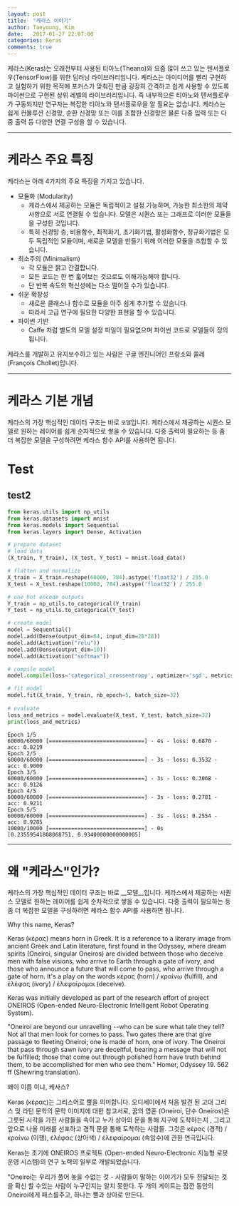 ```yaml
---
layout: post
title:  "케라스 이야기"
author: Taeyoung, Kim
date:   2017-01-27 22:07:00
categories: Keras
comments: true
---
```

케라스(Keras)는 오래전부터 사용된 티아노(Theano)와 요즘 많이 쓰고 있는 텐서플로우(TensorFlow)를 위한 딥러닝 라이브러리입니다. 케라스는 아이디어를 빨리 구현하고 실험하기 위한 목적에 포커스가 맞춰진 만큼 굉장히 간격하고 쉽게 사용할 수 있도록 파이썬으로 구현된 상위 레벨의 라이브러리입니다. 즉 내부적으론 티아노와 텐서플로우가 구동되지만 연구자는 복잡한 티아노와 텐서플로우을 알 필요는 없습니다. 케라스는 쉽게 컨볼루션 신경망, 순환 신경망 또는 이를 조합한 신경망은 물론 다중 입력 또는 다중 출력 등 다양한 연결 구성을 할 수 있습니다. 

---
# 케라스 주요 특징

케라스는 아래 4가지의 주요 특징을 가지고 있습니다.

* 모듈화 (Modularity)
    * 케라스에서 제공하는 모듈은 독립적이고 설정 가능하며, 가능한 최소한의 제약사항으로 서로 연결될 수 있습니다. 모델은 시퀀스 또는 그래프로 이러한 모듈들을 구성한 것입니다.
    * 특히 신경망 층, 비용함수, 최적화기, 초기화기법, 활성화함수, 정규화기법은 모두 독립적인 모듈이며, 새로운 모델을 만들기 위해 이러한 모듈을 조합할 수 있습니다.
* 최소주의 (Minimalism)
    * 각 모듈은 짥고 간결합니다.
    * 모든 코드는 한 번 훏어보는 것으로도 이해가능해야 합니다.
    * 단 반복 속도와 혁신성에는 다소 떨어질 수가 있습니다. 
* 쉬운 확장성
    * 새로운 클래스나 함수로 모듈을 아주 쉽게 추가할 수 있습니다. 
    * 따라서 고급 연구에 필요한 다양한 표현을 할 수 있습니다. 
* 파이썬 기반
    * Caffe 처럼 별도의 모델 설정 파일이 필요없으며 파이썬 코드로 모델들이 정의됩니다.
    
케라스를 개발하고 유지보수하고 있는 사람은 구글 엔진니어인 프랑소와 쏠레(François Chollet)입니다.

---
# 케라스 기본 개념

케라스의 가장 핵심적인 데이터 구조는 바로 `모델`입니다. 케라스에서 제공하는 시퀀스 모델로 원하는 레이어를 쉽게 순차적으로 쌓을 수 있습니다. 다중 출력이 필요하는 등 좀 더 복잡한 모델을 구성하려면 케라스 함수 API를 사용하면 됩니다.

# Test

## test2


```python
from keras.utils import np_utils
from keras.datasets import mnist
from keras.models import Sequential
from keras.layers import Dense, Activation

# prepare dataset
# load data
(X_train, Y_train), (X_test, Y_test) = mnist.load_data()

# flatten and normalize
X_train = X_train.reshape(60000, 784).astype('float32') / 255.0
X_test = X_test.reshape(10000, 784).astype('float32') / 255.0

# one hot encode outputs
Y_train = np_utils.to_categorical(Y_train)
Y_test = np_utils.to_categorical(Y_test)

# create model
model = Sequential()
model.add(Dense(output_dim=64, input_dim=28*28))
model.add(Activation("relu"))
model.add(Dense(output_dim=10))
model.add(Activation("softmax"))

# compile model
model.compile(loss='categorical_crossentropy', optimizer='sgd', metrics=['accuracy'])

# fit model
model.fit(X_train, Y_train, nb_epoch=5, batch_size=32)
 
# evaluate
loss_and_metrics = model.evaluate(X_test, Y_test, batch_size=32)
print(loss_and_metrics)
```

    Epoch 1/5
    60000/60000 [==============================] - 4s - loss: 0.6870 - acc: 0.8219     
    Epoch 2/5
    60000/60000 [==============================] - 3s - loss: 0.3532 - acc: 0.9000     
    Epoch 3/5
    60000/60000 [==============================] - 3s - loss: 0.3068 - acc: 0.9126     
    Epoch 4/5
    60000/60000 [==============================] - 3s - loss: 0.2781 - acc: 0.9211     
    Epoch 5/5
    60000/60000 [==============================] - 3s - loss: 0.2554 - acc: 0.9285     
    10000/10000 [==============================] - 0s     
    [0.23559541808068751, 0.93400000000000005]


---
# 왜 "케라스"인가?

케라스의 가장 핵심적인 데이터 구조는 바로 __모델__입니다. 케라스에서 제공하는 시퀀스 모델로 원하는 레이어를 쉽게 순차적으로 쌓을 수 있습니다. 다중 출력이 필요하는 등 좀 더 복잡한 모델을 구성하려면 케라스 함수 API를 사용하면 됩니다.


Why this name, Keras?

Keras (κέρας) means horn in Greek. It is a reference to a literary image from ancient Greek and Latin literature, first found in the Odyssey, where dream spirits (Oneiroi, singular Oneiros) are divided between those who deceive men with false visions, who arrive to Earth through a gate of ivory, and those who announce a future that will come to pass, who arrive through a gate of horn. It's a play on the words κέρας (horn) / κραίνω (fulfill), and ἐλέφας (ivory) / ἐλεφαίρομαι (deceive).

Keras was initially developed as part of the research effort of project ONEIROS (Open-ended Neuro-Electronic Intelligent Robot Operating System).

"Oneiroi are beyond our unravelling --who can be sure what tale they tell? Not all that men look for comes to pass. Two gates there are that give passage to fleeting Oneiroi; one is made of horn, one of ivory. The Oneiroi that pass through sawn ivory are deceitful, bearing a message that will not be fulfilled; those that come out through polished horn have truth behind them, to be accomplished for men who see them." Homer, Odyssey 19. 562 ff (Shewring translation).

왜이 이름 이냐, 케사스?

Keras (κέρας)는 그리스어로 뿔을 의미합니다. 오디세이에서 처음 발견 된 고대 그리스 및 라틴 문학의 문학 이미지에 대한 참고서로, 꿈의 영혼 (Oneiroi, 단수 Oneiros)은 그릇된 시각을 가진 사람들을 속이고 누가 상아의 문을 통해 지구에 도착하는지 , 그리고 앞으로 나올 미래를 선포하고 경적 문을 통해 도착하는 사람들. 그것은 κέρας (경적) / κραίνω (이행), ἐλέφας (상아색) / ἐλεφαίρομαι (속임수)에 관한 연극입니다.

Keras는 초기에 ONEIROS 프로젝트 (Open-ended Neuro-Electronic 지능형 로봇 운영 시스템)의 연구 노력의 일부로 개발되었습니다.

"Oneiroi는 우리가 풀어 놓을 수없는 것 - 사람들이 말하는 이야기가 모두 전달되는 것을 확신 할 수있는 사람이 누구인지는 알지 못한다. 두 개의 게이트는 잠깐 동안의 Oneiroi에게 패스를주고, 하나는 뿔과 상아로 만든다.


```python

```
